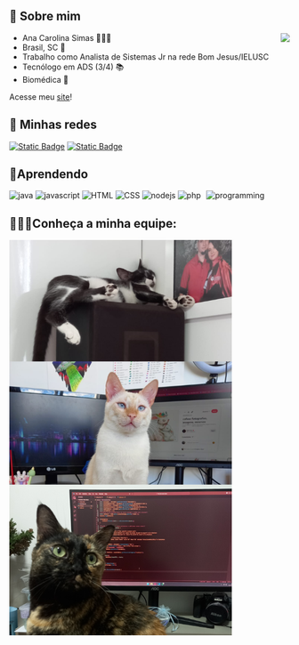 ## **👋 Sobre mim**
<div>

<img align="right" src="https://github-readme-stats.vercel.app/api/top-langs/?username=anasimas&layout=compact&theme=omni">

- Ana Carolina Simas 🧍🏻‍♀️
- Brasil, SC 📍
- Trabalho como Analista de Sistemas Jr na rede Bom Jesus/IELUSC
- Tecnólogo em ADS (3/4) 📚 
- Biomédica 🔬

Acesse meu [site](https://anasimas.github.io)!
</div>

## 🌺 **Minhas redes** 
<div>
<a href="mailto:ana.simas2109@outlook.com"><img alt="Static Badge" src="https://img.shields.io/badge/Email-pink"></a>
<a href="https://www.linkedin.com/in/ana-carolina-lambertucci-simas/"><img alt="Static Badge" src="https://img.shields.io/badge/LinkedIn-pink"></a>
</div>

## 📝**Aprendendo**
<div style="display: inline_block">
<img align="right" alt="programming" width="150" style="max witdh:100%;" src="https://media1.tenor.com/images/c0c2264911d8cd4a688acd0542240f95/tenor.gif?itemid=7603564">
<img src="https://cdn.jsdelivr.net/gh/devicons/devicon/icons/java/java-original-wordmark.svg" alt="java" width="40" heigth="40" style="max witdh:100%;">
<img src="https://cdn.jsdelivr.net/gh/devicons/devicon/icons/javascript/javascript-plain.svg" alt="javascript" width="40" heigth="40" style="max witdh:100%;">
<img src="https://cdn.jsdelivr.net/gh/devicons/devicon/icons/html5/html5-original.svg" alt="HTML" width="40" heigth="40" style="max witdh:100%;">
<img src="https://cdn.jsdelivr.net/gh/devicons/devicon/icons/css3/css3-plain.svg" alt="CSS" width="40" heigth="40" style="max witdh:100%;">
<img src="https://cdn.jsdelivr.net/gh/devicons/devicon/icons/nodejs/nodejs-plain-wordmark.svg" alt="nodejs" width="40" heigth="40" style="max witdh:100%;"/>
<img src="https://cdn.jsdelivr.net/gh/devicons/devicon@latest/icons/php/php-original.svg" alt="php" width="40" heigth="40" style="max witdh:100%;"/>
</div>

## 🧍🏻‍♀️**Conheça a minha equipe:**
<div>
  <img src = estagiarios.png width="400" style="max width:100%">
</div>



